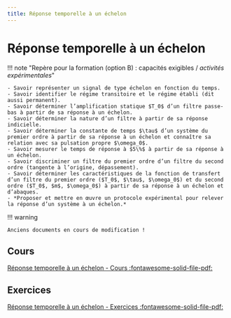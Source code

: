 ```yaml
---
title: Réponse temporelle à un échelon
---
```


# Réponse temporelle à un échelon

!!! note "Repère pour la formation (option B) : capacités exigibles / *activités expérimentales*"

    - Savoir représenter un signal de type échelon en fonction du temps.
    - Savoir identifier le régime transitoire et le régime établi (dit aussi permanent).
    - Savoir déterminer l’amplification statique $T_0$ d’un filtre passe-bas à partir de sa réponse à un échelon.
    - Savoir déterminer la nature d’un filtre à partir de sa réponse indicielle.
    - Savoir déterminer la constante de temps $\tau$ d’un système du premier ordre à partir de sa réponse à un échelon et connaître sa relation avec sa pulsation propre $\omega_0$.
    - Savoir mesurer le temps de réponse à $5\%$ à partir de sa réponse à un échelon.
    - Savoir discriminer un filtre du premier ordre d’un filtre du second ordre (tangente à l’origine, dépassement).
    - Savoir déterminer les caractéristiques de la fonction de transfert d’un filtre du premier ordre ($T_0$, $\tau$, $\omega_0$) et du second ordre ($T_0$, $m$, $\omega_0$) à partir de sa réponse à un échelon et d’abaques.
    - *Proposer et mettre en œuvre un protocole expérimental pour relever la réponse d’un système à un échelon.*

!!! warning

    Anciens documents en cours de modification !

## Cours

[Réponse temporelle à un échelon - Cours :fontawesome-solid-file-pdf:](../../assets/cours/reponse-temporelle-echelon/bts-ciel_reponse-temporelle-echelon_cours.pdf)

## Exercices

[Réponse temporelle à un échelon - Exercices :fontawesome-solid-file-pdf:](../../assets/cours/reponse-temporelle-echelon/bts-ciel_reponse-temporelle-echelon_exercices.pdf)
